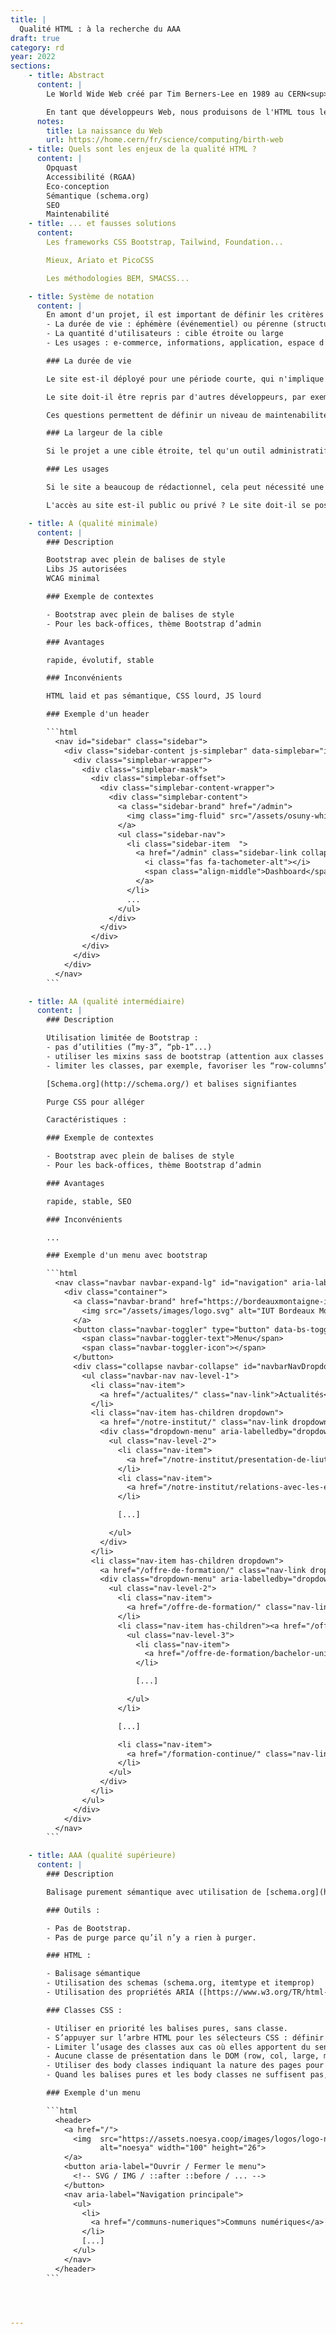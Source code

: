 ```yaml
---
title: |
  Qualité HTML : à la recherche du AAA
draft: true
category: rd
year: 2022
sections:
    - title: Abstract
      content: |
        Le World Wide Web créé par Tim Berners-Lee en 1989 au CERN<sup><a href="#note-1">1</a></sup> s'appuie sur 3 technologies : URL, HTTP et HTML. Notre proposition se concentre sur cette troisième technologie, l'HTML, qui est toujours omniprésente et qui détermine la qualité de l'expérience Web.

        En tant que développeurs Web, nous produisons de l'HTML tous les jours. Nous avons à cœur de produire le meilleure code HTML possible, ce qui implique de définir ce qu'est un excellent code HTML. Pour cela, nous introduisons dans cet article la notion de *balisage pur et parfait* qui dessine un étalon de qualité en termes d'accessibilité, de sémantique et de minimisation du bruit. Afin d'adresser de façon différenciée les projets Web en fonction de leur nature (information / action / émotion) et de leurs usages (public / privé), nous proposons un classement en trois niveaux, inspiré du jeu vidéo. Le niveau *A* fixe un standard minimum acceptable, pertinent pour les usages privés de type back-office. Le niveau *AA*, ou *double-A*, fixe un standard correct pour la plupart des productions Web. Le niveau *AAA*, ou *triple-A*, fixe le standard d'excellence absolu, le *balisage pur et parfait*.
      notes:
        title: La naissance du Web
        url: https://home.cern/fr/science/computing/birth-web
    - title: Quels sont les enjeux de la qualité HTML ?
      content: |
        Opquast
        Accessibilité (RGAA)
        Eco-conception
        Sémantique (schema.org)
        SEO
        Maintenabilité
    - title: ... et fausses solutions
      content:
        Les frameworks CSS Bootstrap, Tailwind, Foundation...

        Mieux, Ariato et PicoCSS

        Les méthodologies BEM, SMACSS...

    - title: Système de notation
      content: |
        En amont d'un projet, il est important de définir les critères de complexité :
        - La durée de vie : éphémère (événementiel) ou pérenne (structurel)
        - La quantité d'utilisateurs : cible étroite ou large
        - Les usages : e-commerce, informations, application, espace d'administration...

        ### La durée de vie

        Le site est-il déployé pour une période courte, qui n'implique pas de maintenance ni d'évolution sur le long terme ou bien est-il déployé pour une longue période, et fera l'objet d'améliorations successives ?

        Le site doit-il être repris par d'autres développeurs, par exemple dans le cadre d'un projet en source ouverte (open-source) ?

        Ces questions permettent de définir un niveau de maintenabilité minimal à appliquer, et permet de définir si l'utilisation de librairie documentée et largement partagée par la communauté de développeurs web, tel que bootstrap, facilitera la passation et la reprise du code.

        ### La largeur de la cible

        Si le projet a une cible étroite, tel qu'un outil administratif particulier ou un site dédié à un secteur de niche, le choix de la note à viser peut se faire en fonction des autres critères de complexité mais devra toujours respecter les normes WCAG. Dans le cas d'un site très largement visité, il faudra favoriser un haut niveau de qualité front.

        ### Les usages

        Si le site a beaucoup de rédactionnel, cela peut nécessité une forte modularité des composants HTML, et tend à favoriser l'usage d'un design system précis ou une librairie (bootstrap) -- **à discuter**

        L'accès au site est-il public ou privé ? Le site doit-il se positionner sur les moteurs de recherches ?

    - title: A (qualité minimale)
      content: |
        ### Description

        Bootstrap avec plein de balises de style
        Libs JS autorisées
        WCAG minimal

        ### Exemple de contextes

        - Bootstrap avec plein de balises de style
        - Pour les back-offices, thème Bootstrap d’admin

        ### Avantages

        rapide, évolutif, stable

        ### Inconvénients

        HTML laid et pas sémantique, CSS lourd, JS lourd

        ### Exemple d'un header

        ```html
          <nav id="sidebar" class="sidebar">
            <div class="sidebar-content js-simplebar" data-simplebar="init">
              <div class="simplebar-wrapper">
                <div class="simplebar-mask">
                  <div class="simplebar-offset">
                    <div class="simplebar-content-wrapper">
                      <div class="simplebar-content">
                        <a class="sidebar-brand" href="/admin">
                          <img class="img-fluid" src="/assets/osuny-white-5c5a29719b513fa909919512ab06b5fc8f65ce09f1c9b232b49e58f453f49582.svg">
                        </a>
                        <ul class="sidebar-nav">
                          <li class="sidebar-item  ">
                            <a href="/admin" class="sidebar-link collapsed">
                              <i class="fas fa-tachometer-alt"></i>
                              <span class="align-middle">Dashboard</span>
                            </a>
                          </li>
                          ...
                        </ul>
                      </div>
                    </div>
                  </div>
                </div>
              </div>
            </div>
          </nav>
        ```

    - title: AA (qualité intermédiaire)
      content: |
        ### Description

        Utilisation limitée de Bootstrap :
        - pas d’utilities (”my-3”, “pb-1”...)
        - utiliser les mixins sass de bootstrap (attention aux classes utilisées par le js de bootstrap)
        - limiter les classes, par exemple, favoriser les “row-columns” au lieux des “cols” permet de n’écrire qu’une fois la règle de colonage lorsque que ces dernières sont de même largeurs

        [Schema.org](http://schema.org/) et balises signifiantes

        Purge CSS pour alléger

        Caractéristiques :

        ### Exemple de contextes

        - Bootstrap avec plein de balises de style
        - Pour les back-offices, thème Bootstrap d’admin

        ### Avantages

        rapide, stable, SEO

        ### Inconvénients

        ...

        ### Exemple d'un menu avec bootstrap

        ```html
          <nav class="navbar navbar-expand-lg" id="navigation" aria-label="Menu principal">
            <div class="container">
              <a class="navbar-brand" href="https://bordeauxmontaigne-iut.netlify.app/">
                <img src="/assets/images/logo.svg" alt="IUT Bordeaux Montaigne" height="42" width="147">
              </a>
              <button class="navbar-toggler" type="button" data-bs-toggle="collapse" data-bs-target="#navbarNavDropdown" aria-controls="navbarNavDropdown" aria-expanded="false" aria-label="">
                <span class="navbar-toggler-text">Menu</span>
                <span class="navbar-toggler-icon"></span>
              </button>
              <div class="collapse navbar-collapse" id="navbarNavDropdown">
                <ul class="navbar-nav nav-level-1">
                  <li class="nav-item">
                    <a href="/actualites/" class="nav-link">Actualités</a>
                  </li>
                  <li class="nav-item has-children dropdown">
                    <a href="/notre-institut/" class="nav-link dropdown-toggle" id="dropdown-notre-institut" role="button" data-bs-toggle="dropdown" aria-expanded="false">Notre institut</a>
                    <div class="dropdown-menu" aria-labelledby="dropdown-notre-institut">
                      <ul class="nav-level-2">
                        <li class="nav-item">
                          <a href="/notre-institut/presentation-de-liut/" class="nav-link">Présentation de l'IUT</a>
                        </li>
                        <li class="nav-item">
                          <a href="/notre-institut/relations-avec-les-entreprises/" class="nav-link">Relations avec les entreprises</a>
                        </li>

                        [...]

                      </ul>
                    </div>
                  </li>
                  <li class="nav-item has-children dropdown">
                    <a href="/offre-de-formation/" class="nav-link dropdown-toggle" id="dropdown-offre-de-formation" role="button" data-bs-toggle="dropdown" aria-expanded="false">Offre de formation</a>
                    <div class="dropdown-menu" aria-labelledby="dropdown-offre-de-formation">
                      <ul class="nav-level-2">
                        <li class="nav-item">
                          <a href="/offre-de-formation/" class="nav-link">Toute l'offre de formation</a>
                        </li>
                        <li class="nav-item has-children"><a href="/offre-de-formation/bachelor-universitaire-de-technologie/" class="nav-link">Bachelor Universitaire de Technologie</a>
                          <ul class="nav-level-3">
                            <li class="nav-item">
                              <a href="/offre-de-formation/bachelor-universitaire-de-technologie/carrieres-sociales/parcours-animation-sociale-et-socioculturelle/" class="nav-link">Animation sociale et socioculturelle</a>
                            </li>

                            [...]

                          </ul>
                        </li>

                        [...]

                        <li class="nav-item">
                          <a href="/formation-continue/" class="nav-link">Formation continue</a>
                        </li>
                      </ul>
                    </div>
                  </li>
                </ul>
              </div>
            </div>
          </nav>
        ```

    - title: AAA (qualité supérieure)
      content: |
        ### Description

        Balisage purement sémantique avec utilisation de [schema.org](http://schema.org/) et aria.

        ### Outils :

        - Pas de Bootstrap.
        - Pas de purge parce qu’il n’y a rien à purger.

        ### HTML :

        - Balisage sémantique
        - Utilisation des schemas (schema.org, itemtype et itemprop)
        - Utilisation des propriétés ARIA ([https://www.w3.org/TR/html-aria/](https://www.w3.org/TR/html-aria/))

        ### Classes CSS :

        - Utiliser en priorité les balises pures, sans classe.
        - S’appuyer sur l’arbre HTML pour les sélecteurs CSS : définir une limite de niveaux pour garder une bonne lisibilité / maintenabilité.
        - Limiter l’usage des classes aux cas où elles apportent du sens, sans pour autant diminuer la compréhension et la maintenabilité.
        - Aucune classe de présentation dans le DOM (row, col, large, mb-5...).
        - Utiliser des body classes indiquant la nature des pages pour du contexte.
        - Quand les balises pures et les body classes ne suffisent pas, ajouter des classes qui indiquent la nature des objets traités (post, person, author, product...)

        ### Exemple d'un menu

        ```html
          <header>
            <a href="/">
              <img  src="https://assets.noesya.coop/images/logos/logo-noesya.svg"
                    alt="noesya" width="100" height="26">
            </a>
            <button aria-label="Ouvrir / Fermer le menu">
              <!-- SVG / IMG / ::after ::before / ... -->
            </button>
            <nav aria-label="Navigation principale">
              <ul>
                <li>
                  <a href="/communs-numeriques">Communs numériques</a>
                </li>
                [...]
              </ul>
            </nav>
          </header>
        ```




---
```

